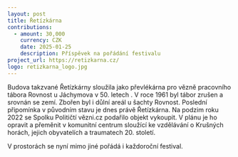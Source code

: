 ```yaml
---
layout: post
title: Řetízkárna
contributions:
  - amount: 30,000
    currency: CZK
    date: 2025-01-25
    description: Příspěvek na pořádání festivalu
project_url: https://retizkarna.cz/
logo: retizkarna_logo.jpg
---
```


Budova takzvané Řetízkárny sloužila jako převlékárna pro vězně pracovního tábora Rovnost u Jáchymova v 50. letech . V roce 1961 byl tábor zrušen a srovnán se zemí. Zbořen byl i důlní areál u šachty Rovnost. Poslední připomínka v původním stavu je dnes právě Řetízkárna. Na podzim roku 2022 se Spolku Političtí vězni.cz podařilo objekt vykoupit. V plánu je ho opravit a přeměnit v komunitní centrum sloužící ke vzdělávání o Krušných horách, jejich obyvatelích a traumatech 20. století.

V prostorách se nyní mimo jiné pořádá i každoroční festival. 
